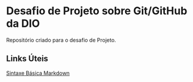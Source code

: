 # Desafio de Projeto sobre Git/GitHub da DIO
 Repositório criado para o desafio de Projeto.

## Links Úteis
[Sintaxe Básica Markdown](HTTPS://www.markdownguide.org/basic-sintax/)
